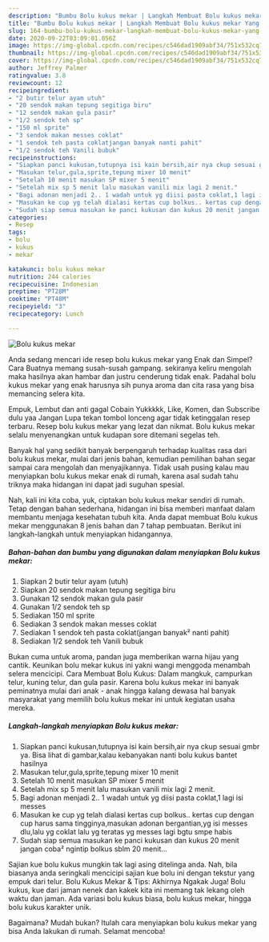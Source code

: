 ```yaml
---
description: "Bumbu Bolu kukus mekar | Langkah Membuat Bolu kukus mekar Yang Menggugah Selera"
title: "Bumbu Bolu kukus mekar | Langkah Membuat Bolu kukus mekar Yang Menggugah Selera"
slug: 164-bumbu-bolu-kukus-mekar-langkah-membuat-bolu-kukus-mekar-yang-menggugah-selera
date: 2020-09-22T03:09:01.056Z
image: https://img-global.cpcdn.com/recipes/c546dad1909abf34/751x532cq70/bolu-kukus-mekar-foto-resep-utama.jpg
thumbnail: https://img-global.cpcdn.com/recipes/c546dad1909abf34/751x532cq70/bolu-kukus-mekar-foto-resep-utama.jpg
cover: https://img-global.cpcdn.com/recipes/c546dad1909abf34/751x532cq70/bolu-kukus-mekar-foto-resep-utama.jpg
author: Jeffrey Palmer
ratingvalue: 3.8
reviewcount: 12
recipeingredient:
- "2 butir telur ayam utuh"
- "20 sendok makan tepung segitiga biru"
- "12 sendok makan gula pasir"
- "1/2 sendok teh sp"
- "150 ml sprite"
- "3 sendok makan messes coklat"
- "1 sendok teh pasta coklatjangan banyak nanti pahit"
- "1/2 sendok teh Vanili bubuk"
recipeinstructions:
- "Siapkan panci kukusan,tutupnya isi kain bersih,air nya ckup sesuai gmbr ya. Bisa lihat di gambar,kalau kebanyakan nanti bolu kukus bantet hasilnya"
- "Masukan telur,gula,sprite,tepung mixer 10 menit"
- "Setelah 10 menit masukan SP mixer 5 menit"
- "Setelah mix sp 5 menit lalu masukan vanili mix lagi 2 menit."
- "Bagi adonan menjadi 2.. 1 wadah untuk yg diisi pasta coklat,1 lagi isi messes"
- "Masukan ke cup yg telah dialasi kertas cup bolkus.. kertas cup dengan cup harus sama tingginya,masukan adonan bergantian,yg isi messes dlu,lalu yg coklat lalu yg teratas yg messes lagi bgtu smpe habis"
- "Sudah siap semua masukan ke panci kukusan dan kukus 20 menit jangan coba² ngintip bolkus sblm 20 menit..."
categories:
- Resep
tags:
- bolu
- kukus
- mekar

katakunci: bolu kukus mekar 
nutrition: 244 calories
recipecuisine: Indonesian
preptime: "PT28M"
cooktime: "PT48M"
recipeyield: "3"
recipecategory: Lunch

---
```



![Bolu kukus mekar](https://img-global.cpcdn.com/recipes/c546dad1909abf34/751x532cq70/bolu-kukus-mekar-foto-resep-utama.jpg)

Anda sedang mencari ide resep bolu kukus mekar yang Enak dan Simpel? Cara Buatnya memang susah-susah gampang. sekiranya keliru mengolah maka hasilnya akan hambar dan justru cenderung tidak enak. Padahal bolu kukus mekar yang enak harusnya sih punya aroma dan cita rasa yang bisa memancing selera kita.

Empuk, Lembut dan anti gagal Cobain Yukkkkk, Like, Komen, dan Subscribe dulu yaa Jangan Lupa tekan tombol lonceng agar tidak ketinggalan resep terbaru. Resep bolu kukus mekar yang lezat dan nikmat. Bolu kukus mekar selalu menyenangkan untuk kudapan sore ditemani segelas teh.

Banyak hal yang sedikit banyak berpengaruh terhadap kualitas rasa dari bolu kukus mekar, mulai dari jenis bahan, kemudian pemilihan bahan segar sampai cara mengolah dan menyajikannya. Tidak usah pusing kalau mau menyiapkan bolu kukus mekar enak di rumah, karena asal sudah tahu triknya maka hidangan ini dapat jadi suguhan spesial.


Nah, kali ini kita coba, yuk, ciptakan bolu kukus mekar sendiri di rumah. Tetap dengan bahan sederhana, hidangan ini bisa memberi manfaat dalam membantu menjaga kesehatan tubuh kita. Anda dapat membuat Bolu kukus mekar menggunakan 8 jenis bahan dan 7 tahap pembuatan. Berikut ini langkah-langkah untuk menyiapkan hidangannya.

<!--inarticleads1-->

##### Bahan-bahan dan bumbu yang digunakan dalam menyiapkan Bolu kukus mekar:

1. Siapkan 2 butir telur ayam (utuh)
1. Siapkan 20 sendok makan tepung segitiga biru
1. Gunakan 12 sendok makan gula pasir
1. Gunakan 1/2 sendok teh sp
1. Sediakan 150 ml sprite
1. Sediakan 3 sendok makan messes coklat
1. Sediakan 1 sendok teh pasta coklat(jangan banyak² nanti pahit)
1. Sediakan 1/2 sendok teh Vanili bubuk


Bukan cuma untuk aroma, pandan juga memberikan warna hijau yang cantik. Keunikan bolu mekar kukus ini yakni wangi menggoda menambah selera mencicipi. Cara Membuat Bolu Kukus: Dalam mangkuk, campurkan telur, kuning telur, dan gula pasir. Karena bolu kukus mekar ini banyak peminatnya mulai dari anak - anak hingga kalang dewasa hal banyak masyarakat yang memilih bolu kukus mekar ini untuk kegiatan usaha mereka. 

<!--inarticleads2-->

##### Langkah-langkah menyiapkan Bolu kukus mekar:

1. Siapkan panci kukusan,tutupnya isi kain bersih,air nya ckup sesuai gmbr ya. Bisa lihat di gambar,kalau kebanyakan nanti bolu kukus bantet hasilnya
1. Masukan telur,gula,sprite,tepung mixer 10 menit
1. Setelah 10 menit masukan SP mixer 5 menit
1. Setelah mix sp 5 menit lalu masukan vanili mix lagi 2 menit.
1. Bagi adonan menjadi 2.. 1 wadah untuk yg diisi pasta coklat,1 lagi isi messes
1. Masukan ke cup yg telah dialasi kertas cup bolkus.. kertas cup dengan cup harus sama tingginya,masukan adonan bergantian,yg isi messes dlu,lalu yg coklat lalu yg teratas yg messes lagi bgtu smpe habis
1. Sudah siap semua masukan ke panci kukusan dan kukus 20 menit jangan coba² ngintip bolkus sblm 20 menit...


Sajian kue bolu kukus mungkin tak lagi asing ditelinga anda. Nah, bila biasanya anda seringkali mencicipi sajian kue bolu ini dengan tekstur yang empuk dari telur. Bolu Kukus Mekar &amp; Tips: Akhirnya Ngakak Juga! Bolu kukus, kue dari jaman nenek dan kakek kita ini memang tak lekang oleh waktu dan jaman. Ada variasi bolu kukus biasa, bolu kukus mekar, hingga bolu kukus karakter unik. 

Bagaimana? Mudah bukan? Itulah cara menyiapkan bolu kukus mekar yang bisa Anda lakukan di rumah. Selamat mencoba!

